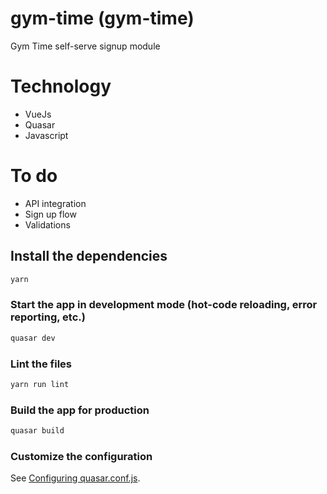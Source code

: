 # gym-time (gym-time)

Gym Time self-serve signup module

# Technology
 - VueJs
 - Quasar
 - Javascript

# To do
- API integration
- Sign up flow
- Validations

## Install the dependencies
```bash
yarn
```

### Start the app in development mode (hot-code reloading, error reporting, etc.)
```bash
quasar dev
```

### Lint the files
```bash
yarn run lint
```

### Build the app for production
```bash
quasar build
```

### Customize the configuration
See [Configuring quasar.conf.js](https://quasar.dev/quasar-cli/quasar-conf-js).
